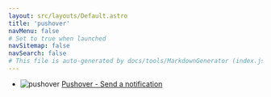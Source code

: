 ```yaml
---
layout: src/layouts/Default.astro
title: 'pushover'
navMenu: false
# Set to true when launched
navSitemap: false
navSearch: false
# This file is auto-generated by docs/tools/MarkdownGenerator (index.js)
---
```


<ul>

<li>

![pushover](https://i.octopus.com/library/step-templates/pushover.png) [Pushover - Send a notification](/integrations/pushover/pushover-send-a-notification)

</li>
        
</ul>
